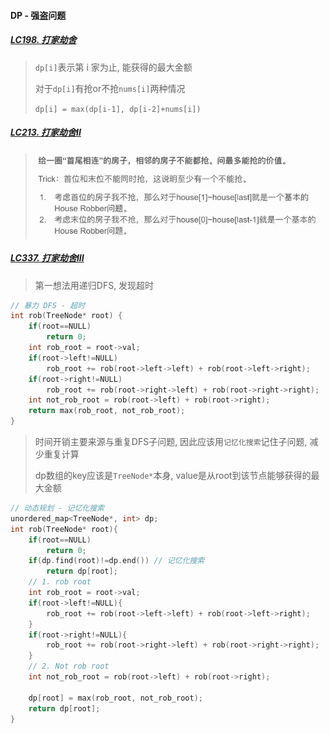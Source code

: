 #### DP - 强盗问题

##### [LC198. 打家劫舍](/workspace/198.%E6%89%93%E5%AE%B6%E5%8A%AB%E8%88%8D.cpp)
> `dp[i]`表示第 i 家为止, 能获得的最大金额
> 
> 对于`dp[i]`有抢or不抢`nums[i]`两种情况
> 
> `dp[i] = max(dp[i-1], dp[i-2]+nums[i])`

##### [LC213. 打家劫舍II](/workspace/213.%E6%89%93%E5%AE%B6%E5%8A%AB%E8%88%8D-ii.cpp)
> ![LC213](/appendix/LC213.png)


##### [LC337. 打家劫舍III](/workspace/337.%E6%89%93%E5%AE%B6%E5%8A%AB%E8%88%8D-iii.cpp)
> 第一想法用递归DFS, 发现超时

```CPP
// 暴力 DFS - 超时
int rob(TreeNode* root) {
    if(root==NULL)
        return 0;
    int rob_root = root->val;
    if(root->left!=NULL)
        rob_root += rob(root->left->left) + rob(root->left->right);
    if(root->right!=NULL)
        rob_root += rob(root->right->left) + rob(root->right->right);
    int not_rob_root = rob(root->left) + rob(root->right);
    return max(rob_root, not_rob_root);
}
```

> 时间开销主要来源与重复DFS子问题, 因此应该用`记忆化搜索`记住子问题, 减少重复计算
> 
> dp数组的key应该是`TreeNode*`本身, value是从root到该节点能够获得的最大金额

```CPP
// 动态规划 - 记忆化搜索
unordered_map<TreeNode*, int> dp;
int rob(TreeNode* root){
    if(root==NULL)
        return 0;
    if(dp.find(root)!=dp.end()) // 记忆化搜索
        return dp[root];
    // 1. rob root
    int rob_root = root->val;
    if(root->left!=NULL){
        rob_root += rob(root->left->left) + rob(root->left->right);
    }
    if(root->right!=NULL){
        rob_root += rob(root->right->left) + rob(root->right->right);
    }
    // 2. Not rob root
    int not_rob_root = rob(root->left) + rob(root->right);
    
    dp[root] = max(rob_root, not_rob_root);
    return dp[root];
}
```
